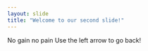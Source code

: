 ```yaml
---
layout: slide
title: "Welcome to our second slide!"
---
```

No gain no pain
Use the left arrow to go back!
